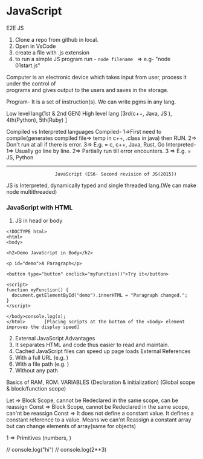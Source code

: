 # JavaScript
E2E JS

1. Clone a repo from github in local.
2. Open in VsCode
3. create a file with .js extension
4. to run a simple JS program run - `node filename ` => e.g- "node 01start.js"


Computer is an electronic device which takes input from user, process it under the control of  
programs and gives output to the users and saves in the storage.

Program- It is a set of instruction(s). We can write pgms in any lang.

Low level lang(1st & 2nd GEN)
High level lang [3rd(c++, Java, JS ), 4th(Python), 5th(Ruby) ] 

Compiled vs Interpreted languages
Compiled- 1=>First need to compile(generates compiled file=> temp in c++, .class in java) then RUN.
          2=> Don't run at all if there is error.
          3=> E.g. = c, c++, Java, Rust, Go
Interpreted- 1=> Usually go line by line.
            2=> Partially run till error encounters.
            3 => E.g. = JS, Python

-----------------------------------------------------------------------------------------------------


                      JavaScript (ES6- Second revision of JS(2015))
JS is Interpreted, dynamically typed and single threaded lang.(We can make node multithreaded)


### JavaScript with HTML

1. JS in head or body

```
<!DOCTYPE html>    
<html>
<body>

<h2>Demo JavaScript in Body</h2>

<p id="demo">A Paragraph</p>

<button type="button" onclick="myFunction()">Try it</button>

<script>
function myFunction() {
  document.getElementById("demo").innerHTML = "Paragraph changed.";
}
</script>

</body>console.log(x);
</html>       [Placing scripts at the bottom of the <body> element improves the display speed]
```

2. External JavaScript
Advantages
1. It separates HTML and code thus easier to read and maintain.
2. Cached JavaScript files can speed up page loads
External References 
1. With a full URL (e.g. <script src="https://www.w3schools.com/js/myScript.js"></script> )
2. With a file path (e.g. <script src="/jsLogic/myScript.js"></script>)
3. Without any path











Basics of RAM, ROM.
VARIABLES (Declaration & initialization) (Global scope & block/function scope)

Let => Block Scope, cannot be Redeclared in the same scope, can be reassign
Const => Block Scope, cannot be Redeclared in the same scope, can'nt be reassign
Const => It does not define a constant value. It defines a constant reference to a value.
Means we can'nt Reassign a constant array but can change elements of array(same for objects)



1 => Primitives (numbers, )



// console.log("hi")
// console.log(2**3)